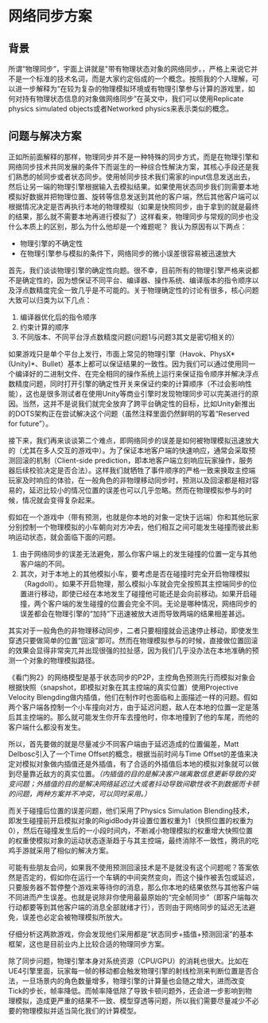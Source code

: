 # 网络同步方案

## 背景

所谓“物理同步”，宇面上讲就是"带有物理状态对象的网络同步。，严格上来说它并不是一个标准的技术名词，而是大家约定俗成的一个概念。按照我的个人理解，可以进一步解释为“在较为复杂的物理模拟环境或有物理引擎参与计算的游戏里，如何对持有物理状态信息的对象做网络同步”在英文中，我们可以使用Replicate physics simulated objects或者Networked physics来表示类似的概念。

## 问题与解决方案
正如所前面解释的那样，物理同步并不是一种特殊的同步方式，而是在物理引擎和网络同步技术共同发展的条件下而诞生的一种综合性解決方案，其核心手段还是我们熟悉的帧同步或者状态同步。使用帧同步技术我们需家的input信息发送出去，然后让另一端的物理引擎根据输入去模拟结果。如果使用状态同步我们则需要本地模拟好数据并把物理位置、旋转等信息发送到其他的客户端，然后其他客户端可以根据情况决定是否再执行本地的物理模拟（如果是快照同步，由于拿到的就是最终的结果，那么就不需要本地再进行模拟了）这样看来，物理同步与常规的同步也没什么本质上的区别，那么为什么他却是一个难题呢？ 我认为原因有以下两点：

* 物理引擎的不确定性
* 在物理引擎参与模拟的条件下，网络同步的微小误差很容易被迅速放大

首先，我们谈谈物理引擎的确定性向题。很不幸，目前所有的物理引擎严格来说都不是确定性的，因为想保证不同平台、编译器、操作系统、编译版本的指令顺序以及浮点数精度完全一致几乎是不可能的。关于物理确定性的讨论有很多，核心问题大致可以归类为以下几点：

1. 编译器优化后的指令顺序
2. 约束计算的顺序
3. 不同版本、不同平台浮点数精度问题(问题1与问题3其文是密切相关的）

如果游戏只是单个平台上发行，市面上常见的物理引擎（Havok、PhysX*(Unity)*、Bullet）基本上都可以保证结果的一致性。因为我们可以通过使用同一个编译好的二进制文件、在完全相同的操作系统上运行来保证指令顺序并解决浮点数精度问题，同时打开引擎的确定性开关来保证约束的计算顺序（不过会影响性能），这也是很多测试者在使用Unity等商业引擎时发现物理同步可以完美进行的原因。当然，这并不是说我们就完全放弃了跨平台确定性的目标，比如Unity新推出的DOTS架构正在尝试解决这个问题（虽然注释里面仍然鲜明的写着“Reserved for future”）。

接下来，我们再来谈谈第二个难点，即网络同步的误差是如何被物理模拟迅速放大的（尤其在多人交互的游戏中）。为了保证本地客户端的快速响应，通常会采取预测回滚的机制（Client-side prediction，即本地客户端立刻响应玩家操作，服务器后续校验决定是否合法）。这样我们就牺牲了事件顺序的严格一致来换取主控端玩家及时响应的体验，在一般角色的非物理移动同步时，预测以及回滚都是相对容易的，延迟比较小的情况位置的误差也可以几乎忽略。然而在物理模拟参与的时候，情况就会变得复杂起来。

假如在一个游戏中（带有预测，也就是你本地的对象一定快于远端）你和其他玩家分别控制一个物理模拟的小车朝向对方冲去，他们相互之间可能发生碰撞而彼此影响运动状态，就会面临下面的问题。

1. 由于网络同步的误差无法避免，那么你客户端上的发生碰撞的位置一定与其他客户端的不同。
2. 其次，对于本地上的其他模拟小车，要考虑是否在碰撞时完全开启物理模拟（Ragdoll）。如果不开启物理，那么模拟小车就会完全按照其主控端同步的位置进行移动，即使已经在本地发生了碰撞他可能还是会向前移动。如果开启碰撞，两个客户端的发生碰撞的位置会完全不同。无论是哪种情况，网络同步的误差都会在物理引擎的“加持”下迅速被放大进而导致两端的结果相差甚远。

其实对于一般角色的非物理移动同步，二者只要相撞就会迅速停止移动，即使发生穿透只要做简单的位置“回滚”即可。然而在物理模拟参与的时候，直接做位置回滚的效果会显得非常突兀并出现很强的拉扯感，因为我们几乎没办法在本地准确的预测一个对象的物理模拟路径。

《看门狗2》的网络模型是基于状态同步的P2P，主控角色预测先行而模拟对象会根据快照（snapshot，即模拟对象在其主控端的真实位置）使用Projective Velocity Blengding做内插值，他们在制作时也面临和上面描述一样的问题。假如两个客户端各控制一个小车撞向对方，由于延迟问题，敌人在本地的位置一定是落后其主控端的。那么就可能发生你开车去撞他时，你本地撞到了他的车尾，而他的客户端什么都没有发生。

所以，首先要做的就是尽量减少不同客户端由于延迟造成的位置偏差，Matt Delbosc引入了一个Time Offset的概念，根据当前时间与Time Offset的差值来决定对模拟对象做内插值还是外插值，有了合适的外插值后本地的模拟对象就可以做到尽量靠近敌方的真实位置。*（内插值的目的是解决客户端离散信息更新导致的突变问题；外插值的目的是解决网络延迟过大或者抖动导致间歇性收不到数据而卡顿的问题，两种方案并不冲突，可以同时采用。）*

而关于碰撞后位置的误差问题，他们采用了Physics Simulation Blending技术，即发生碰撞前开启模拟对象的RigidBody并设置位置权重为1（快照位置的权重为0），然后在碰撞发生后的一小段时间内，不断减小物理模拟的权重增大快照位置的权重使模拟对象的运动状态逐渐趋于与其主控端，最终消除不一致性，腾讯的吃鸡手游就采用了相似的解决方案。

可能有些朋友会问，如果我不使用预测回滚技术是不是就没有这个问题呢？答案依然是否定的，假如你在运行一个车辆的中间突然变向，而这个操作被丢包或延迟，只要服务器不暂停整个游戏来等待你的消息，那么你本地的结果依然与其他客户端不同进而产生误差。也就是说除非你使用最最原始的“完全帧同步”（即客户端每次行动都要等到其他客户端的消息全部就绪才行），否则由于网络同步的延迟无法避免，误差也必定会被物理模拟所放大。

仔细分析这两款游戏，你会发现他们采用都是“状态同步+插值+预测回滚”的基本框架，这也是目前业内上比较合适的物理同步方案。

除了同步问题，物理引擎本身对系统资源（CPU/GPU）的消耗也很大。比如在UE4引擎里面，玩家每一帧的移动都会触发物理引擎的射线检测来判断位置是否合法，一旦场景内的角色数量增多，物理引擎的计算量也会随之增大，进而改变Tick的步长，帧率降低。而帧率降低除了导致卡顿问题外，还会进一步影响到物理模拟，造成更严重的结果不一致、模型穿透等问题，所以我们需要尽量减少不必要的物理模拟并适当简化我们的计算模型。

